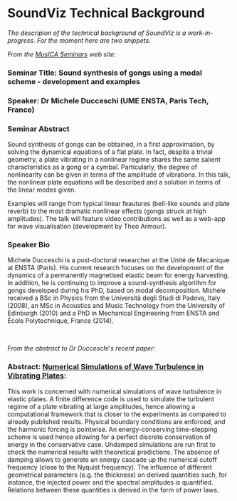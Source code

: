 SoundViz Technical Background
===

_The descripion of the technical background of SoundViz is a work-in-progress. For the moment here are two snippets._
 
_From the [MusICA Seminars]( http://www.musica.ed.ac.uk/archive/2014/michele-ducceschi/ ) web site:_

### Seminar Title: Sound synthesis of gongs using a modal scheme - development and examples

### Speaker: Dr Michele Ducceschi (UME ENSTA, Paris Tech, France)

### Seminar Abstract

Sound synthesis of gongs can be obtained, in a first approximation, by solving the dynamical equations of a flat plate. 
In fact, despite a trivial geometry, a plate vibrating in a nonlinear regime shares the same salient characteristics as a gong or a cymbal. 
Particularly, the degree of nonlinearity can be given in terms of the amplitude of vibrations. 
In this talk, the nonlinear plate equations will be described and a solution in terms of the linear modes given.

Examples will range from typical linear feautures (bell-like sounds and plate reverb) 
to the most dramatic nonlinear effects (gongs struck at high amplitudes). 
The talk will feature video contributions as well as a web-app for wave visualisation (development by Theo Armour).

### Speaker Bio

Michele Ducceschi is a post-doctoral researcher at the Unit&#233; de Mecanique at ENSTA (Paris). 
His current research focuses on the development of the dynamics of a permanently magnetised elastic beam for energy harvesting. 
In addition, he is continuing to improve a sound-synthesis algorithm for gongs developed during his PhD, based on modal decomposition. 
Michele received a BSc in Physics from the Universit&#224; degli Studi di Padova, Italy (2008), 
an MSc in Acoustics and Music Technology from the University of Edinburgh (2010) 
and a PhD in Mechanical Engineering from ENSTA and &#201;cole Polytechnique, France (2014).

<br>

_From the abstract to Dr Ducceschi's recent paper:_

### Abstract: [Numerical Simulations of Wave Turbulence in Vibrating Plates]( http://www.ness-music.eu/wp-content/uploads/2013/06/ducceschi_michele.pdf ):

This work is concerned with numerical simulations of wave turbulence in elastic plates. 
A finite difference code is used to simulate the turbulent regime of a plate vibrating at large amplitudes, hence allowing a computational framework that is closer to the experiments as compared to already published results. 
Physical boundary conditions are enforced, and the harmonic forcing is pointwise. An energy-conserving time-stepping scheme is used hence allowing for a perfect discrete conservation of energy in the conservative case. 
Undamped simulations are run first to check the numerical results with theoretical predictions. 
The absence of damping allows to generate an energy cascade up the numerical cutoff frequency (close to the Nyquist frequency). 
The influence of different geometrical parameters (e.g. the thickness) on derived quantities such, for instance, the injected power and the spectral amplitudes is quantified. Relations between these quantities is derived in the form of power laws.